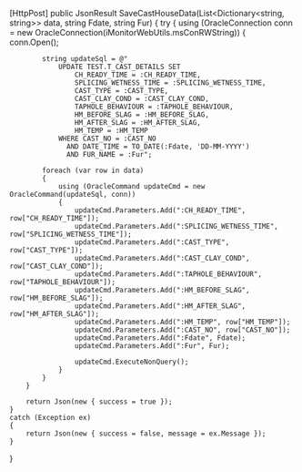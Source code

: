 [HttpPost]
public JsonResult SaveCastHouseData(List<Dictionary<string, string>> data, string Fdate, string Fur)
{
    try
    {
        using (OracleConnection conn = new OracleConnection(iMonitorWebUtils.msConRWString))
        {
            conn.Open();

            string updateSql = @"
                UPDATE TEST.T_CAST_DETAILS SET
                    CH_READY_TIME = :CH_READY_TIME,
                    SPLICING_WETNESS_TIME = :SPLICING_WETNESS_TIME,
                    CAST_TYPE = :CAST_TYPE,
                    CAST_CLAY_COND = :CAST_CLAY_COND,
                    TAPHOLE_BEHAVIOUR = :TAPHOLE_BEHAVIOUR,
                    HM_BEFORE_SLAG = :HM_BEFORE_SLAG,
                    HM_AFTER_SLAG = :HM_AFTER_SLAG,
                    HM_TEMP = :HM_TEMP
                WHERE CAST_NO = :CAST_NO
                  AND DATE_TIME = TO_DATE(:Fdate, 'DD-MM-YYYY')
                  AND FUR_NAME = :Fur";

            foreach (var row in data)
            {
                using (OracleCommand updateCmd = new OracleCommand(updateSql, conn))
                {
                    updateCmd.Parameters.Add(":CH_READY_TIME", row["CH_READY_TIME"]);
                    updateCmd.Parameters.Add(":SPLICING_WETNESS_TIME", row["SPLICING_WETNESS_TIME"]);
                    updateCmd.Parameters.Add(":CAST_TYPE", row["CAST_TYPE"]);
                    updateCmd.Parameters.Add(":CAST_CLAY_COND", row["CAST_CLAY_COND"]);
                    updateCmd.Parameters.Add(":TAPHOLE_BEHAVIOUR", row["TAPHOLE_BEHAVIOUR"]);
                    updateCmd.Parameters.Add(":HM_BEFORE_SLAG", row["HM_BEFORE_SLAG"]);
                    updateCmd.Parameters.Add(":HM_AFTER_SLAG", row["HM_AFTER_SLAG"]);
                    updateCmd.Parameters.Add(":HM_TEMP", row["HM_TEMP"]);
                    updateCmd.Parameters.Add(":CAST_NO", row["CAST_NO"]);
                    updateCmd.Parameters.Add(":Fdate", Fdate);
                    updateCmd.Parameters.Add(":Fur", Fur);

                    updateCmd.ExecuteNonQuery();
                }
            }
        }

        return Json(new { success = true });
    }
    catch (Exception ex)
    {
        return Json(new { success = false, message = ex.Message });
    }
}
